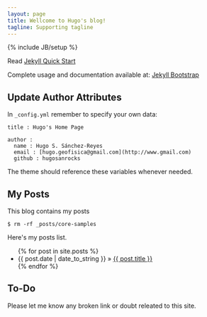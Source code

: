 ```yaml
---
layout: page
title: Wellcome to Hugo's blog!
tagline: Supporting tagline
---
```

{% include JB/setup %}

Read [Jekyll Quick Start](http://jekyllbootstrap.com/usage/jekyll-quick-start.html)

Complete usage and documentation available at: [Jekyll Bootstrap](http://jekyllbootstrap.com)

## Update Author Attributes

In `_config.yml` remember to specify your own data:
    
    title : Hugo's Home Page
    
    author :
      name : Hugo S. Sánchez-Reyes
      email : [hugo.geofisica@gmail.com](http://www.gmail.com)
      github : hugosanrocks

The theme should reference these variables whenever needed.
    
## My Posts

This blog contains my posts

    $ rm -rf _posts/core-samples

Here's my posts list.

<ul class="posts">
  {% for post in site.posts %}
    <li><span>{{ post.date | date_to_string }}</span> &raquo; <a href="{{ BASE_PATH }}{{ post.url }}">{{ post.title }}</a></li>
  {% endfor %}
</ul>

## To-Do

Please let me know any broken link or doubt releated to this site.
